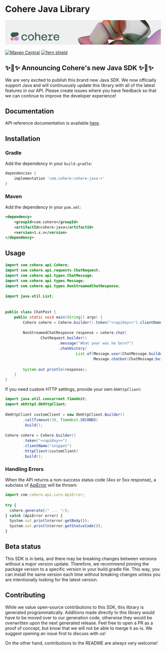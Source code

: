 # Cohere Java Library

![](banner.png)

[![Maven Central](https://img.shields.io/maven-central/v/com.cohere/cohere-java)](https://central.sonatype.com/artifact/com.cohere/cohere-java)
[![fern shield](https://img.shields.io/badge/%F0%9F%8C%BF-SDK%20generated%20by%20Fern-brightgreen)](https://github.com/fern-api/fern)

## ✨🪩✨ Announcing Cohere's new Java SDK ✨🪩✨

We are very excited to publish this brand new Java SDK. We now officially support Java and will continuously update this library with all of the latest features in our API. Please create issues where you have feedback so that we can continue to improve the developer experience!

## Documentation

API reference documentation is available [here](https://docs.cohere.com/docs).

## Installation

### Gradle

Add the dependency in your `build.gradle`:

```groovy
dependencies {
    implementation 'com.cohere:cohere-java:+'
}
```

### Maven

Add the dependency in your `pom.xml`:

```xml
<dependency>
    <groupId>com.cohere</groupId>
    <artifactId>cohere-java</artifactId>
    <version>1.x.x</version>
</dependency>
```

## Usage
```java
import com.cohere.api.Cohere;
import com.cohere.api.requests.ChatRequest;
import com.cohere.api.types.ChatMessage;
import com.cohere.api.types.Message;
import com.cohere.api.types.NonStreamedChatResponse;

import java.util.List;


public class ChatPost {
    public static void main(String[] args) {
        Cohere cohere = Cohere.builder().token("<<apiKey>>").clientName("snippet").build();

        NonStreamedChatResponse response = cohere.chat(
                ChatRequest.builder()
                        .message("What year was he born?")
                        .chatHistory(
                                List.of(Message.user(ChatMessage.builder().message("Who discovered gravity?").build()),
                                        Message.chatbot(ChatMessage.builder().message("The man who is widely credited with discovering gravity is Sir Isaac Newton").build()))).build());

        System.out.println(response);
    }
}
```

If you need custom HTTP settings, provide your own `OkHttpClient`:

```java
import java.util.concurrent.TimeUnit;
import okhttp3.OkHttpClient;

OkHttpClient customClient = new OkHttpClient.Builder()
        .callTimeout(30, TimeUnit.SECONDS)
        .build();

Cohere cohere = Cohere.builder()
        .token("<<apiKey>>")
        .clientName("snippet")
        .httpClient(customClient)
        .build();
```

### Handling Errors
When the API returns a non-success status code (4xx or 5xx response),
a subclass of [ApiError](src/main/java/com/Cohere/api/core/ApiError.java)
will be thrown:

```ts
import com.cohere.api.core.ApiError;

try {
  cohere.generate(/* ... */);
} catch (ApiError error) {
  System.out.println(error.getBody());
  System.out.println(error.getStatusCode());
}
```

## Beta status
This SDK is in beta, and there may be breaking changes between versions 
without a major version update. Therefore, we recommend pinning the package
version to a specific version in your build.gradle file. This way, you can 
install the same version each time without breaking changes unless you are
intentionally looking for the latest version.

## Contributing
While we value open-source contributions to this SDK, this library 
is generated programmatically. Additions made directly to this library 
would have to be moved over to our generation code, otherwise they would 
be overwritten upon the next generated release. Feel free to open a PR as a
proof of concept, but know that we will not be able to merge it as-is. 
We suggest opening an issue first to discuss with us!

On the other hand, contributions to the README are always very welcome!
